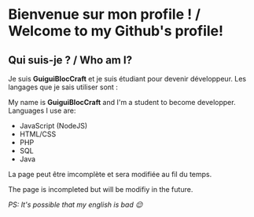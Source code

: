 # Bienvenue sur mon profile ! / Welcome to my Github's profile!

## Qui suis-je ? / Who am I?

Je suis **GuiguiBlocCraft** et je suis étudiant pour devenir développeur. Les langages que je sais utiliser sont :

My name is **GuiguiBlocCraft** and I'm a student to become developper. Languages I use are:

- JavaScript (NodeJS)
- HTML/CSS
- PHP
- SQL
- Java

La page peut être imcomplète et sera modifiée au fil du temps.

The page is incompleted but will be modifiy in the future.

*PS: It's possible that my english is bad 😌*
